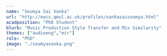 ```yaml
---
name: "Soumya Sai Vanka"
url: "http://eecs.qmul.ac.uk/profiles/vankasaisoumya.html"
acadposition: "PhD Student"
blurb: "Music Production Style Transfer and Mix Similarity"
themes: ["audioeng","mir"]
role: "PhD"
image: "./soumyavanka.png"
---
```

